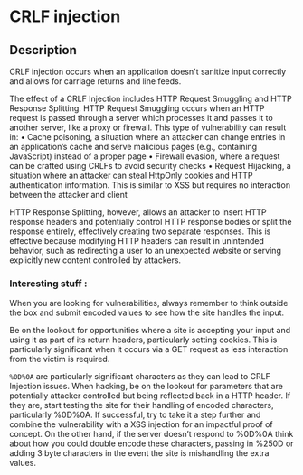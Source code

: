 # CRLF injection

## Description
CRLF injection occurs when an application doesn't sanitize input correctly and allows for carriage returns and line feeds.

The effect of a
CRLF Injection includes HTTP Request Smuggling and HTTP Response Splitting.
HTTP Request Smuggling occurs when an HTTP request is passed through a server
which processes it and passes it to another server, like a proxy or firewall. This type
of vulnerability can result in:
• Cache poisoning, a situation where an attacker can change entries in an application’s
cache and serve malicious pages (e.g., containing JavaScript) instead of a
proper page
• Firewall evasion, where a request can be crafted using CRLFs to avoid security
checks
• Request Hijacking, a situation where an attacker can steal HttpOnly cookies and
HTTP authentication information. This is similar to XSS but requires no interaction
between the attacker and client


HTTP Response Splitting, however, allows an attacker to insert HTTP response headers
and potentially control HTTP response bodies or split the response entirely, effectively
creating two separate responses. This is effective because modifying HTTP headers can
result in unintended behavior, such as redirecting a user to an unexpected website or
serving explicitly new content controlled by attackers.

### Interesting stuff :
When you are looking for vulnerabilities, always remember to think outside the
box and submit encoded values to see how the site handles the input.

Be on the lookout for opportunities where a site is accepting your input and using
it as part of its return headers, particularly setting cookies. This is particularly
significant when it occurs via a GET request as less interaction from the victim is
required.

`%0D%0A`
are particularly significant characters as they can lead to CRLF Injection issues. When
hacking, be on the lookout for parameters that are potentially attacker controlled but
being reflected back in a HTTP header. If they are, start testing the site for their handling
of encoded characters, particularly %0D%0A. If successful, try to take it a step further
and combine the vulnerability with a XSS injection for an impactful proof of concept.
On the other hand, if the server doesn’t respond to %0D%0A think about how you could
double encode these characters, passing in %250D or adding 3 byte characters in the
event the site is mishandling the extra values.

